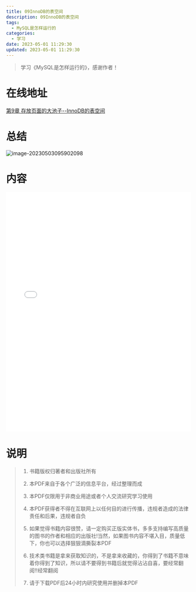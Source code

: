 ```yaml
---
title: 09InnoDB的表空间
description: 09InnoDB的表空间
tags:
  - MySQL是怎样运行的
categories:
  - 学习
date: 2023-05-01 11:29:30
updated: 2023-05-01 11:29:30
---
```


> 学习《MySQL是怎样运行的》，感谢作者！

# 在线地址

<a target="_blank" href="/myjs/pdfjs/web/viewer.html?file=https://raw.githubusercontent.com/lwmfjc/files/main/work/mysql/how_mysql_run/第9章 存放页面的大池子--InnoDB的表空间.pdf">第9章 存放页面的大池子--InnoDB的表空间</a>

# 总结

![image-20230503095902098](https://raw.githubusercontent.com/lwmfjc/lwmfjc.github.io.resource/main/img/image-20230503095902098.png)

# 

# 内容

<iframe src='/myjs/pdfjs/web/viewer.html?file=https://raw.githubusercontent.com/lwmfjc/files/main/work/mysql/how_mysql_run/第9章 存放页面的大池子--InnoDB的表空间.pdf' style="padding: 0;width:100%;"  style="padding: 0;width:100%;" marginwidth="0" frameborder="no" scrolling="no" height="650px"></iframe>

# 说明

> 1. 书籍版权归著者和出版社所有
> 2. 本PDF来自于各个广泛的信息平台，经过整理而成
>
> 3. 本PDF仅限用于非商业用途或者个人交流研究学习使用
> 4. 本PDF获得者不得在互联网上以任何目的进行传播，违规者造成的法律责任和后果，违规者自负
> 5. 如果觉得书籍内容很赞，请一定购买正版实体书，多多支持编写高质量的图书的作者和相应的出版社!当然，如果图书内容不堪入目，质量低下，你也可以选择狠狠滴撕裂本PDF
> 6. 技术类书籍是拿来获取知识的，不是拿来收藏的，你得到了书籍不意味着你得到了知识，所以请不要得到书籍后就觉得沾沾自喜，要经常翻阅!!经常翻阅
> 7. 请于下载PDF后24小时内研究使用并删掉本PDF

